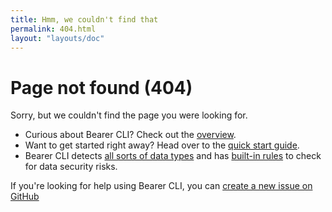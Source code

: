 ```yaml
---
title: Hmm, we couldn't find that
permalink: 404.html
layout: "layouts/doc"
---
```


# Page not found (404)

Sorry, but we couldn't find the page you were looking for.

- Curious about Bearer CLI? Check out the [overview](/).
- Want to get started right away? Head over to the [quick start guide](/quickstart/).
- Bearer CLI detects [all sorts of data types](/reference/datatypes/) and has [built-in rules](/reference/rules/) to check for data security risks.

If you're looking for help using Bearer CLI, you can [create a new issue on GitHub]({{meta.links.issues}})

